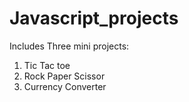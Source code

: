 # Javascript_projects
Includes Three mini projects:
1. Tic Tac toe
2. Rock Paper Scissor
3. Currency Converter
